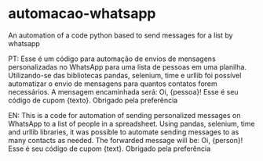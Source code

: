 # automacao-whatsapp
An automation of a code python based to send messages for a list by whatsapp

PT: Esse é um código para automação de envios de mensagens personalizadas no WhatsApp para uma lista de pessoas em uma planilha. 
Utilizando-se das bibliotecas pandas, selenium, time e urllib foi possível automatizar o envio de mensagens para quantos contatos forem necessários.
A mensagem encaminhada será:
  Oi, {pessoa}! Esse é seu código de cupom {texto}. Obrigado pela preferência
  
EN: This is a code for automation of sending personalized messages on WhatsApp to a list of people in a spreadsheet.
Using pandas, selenium, time and urllib libraries, it was possible to automate sending messages to as many contacts as needed.
The forwarded message will be:
  Oi, {person}! Esse é seu código de cupom {text}. Obrigado pela preferência
